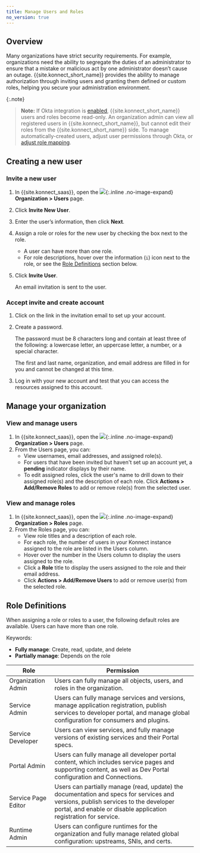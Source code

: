 ```yaml
---
title: Manage Users and Roles
no_version: true
---
```


## Overview

Many organizations have strict security requirements. For example, organizations
need the ability to segregate the duties of an administrator to ensure that a
mistake or malicious act by one administrator doesn’t cause an outage.
{{site.konnect_short_name}} provides the ability to manage authorization
through inviting users and granting them defined or custom roles, helping you
secure your administration environment.

{:.note}
> **Note:** If Okta integration is [enabled](/konnect/org-management/okta-idp),
{{site.konnect_short_name}} users and roles become read-only. An organization
admin can view all registered users in {{site.konnect_short_name}}, but cannot
edit their roles from the {{site.konnect_short_name}} side. To manage
automatically-created users, adjust user permissions through Okta, or
[adjust role mapping](/konnect/org-management/okta-idp/#map-roles-to-groups).


## Creating a new user

### Invite a new user
1. In {{site.konnect_saas}}, open the ![](/assets/images/icons/konnect/konnect-organization.svg){:.inline .no-image-expand}
 **Organization > Users** page.
2. Click **Invite New User**.
3. Enter the user’s information, then click **Next**.
5. Assign a role or roles for the new user by checking the box next to the role.
    * A user can have more than one role.
    * For role descriptions, hover over the information (`i`) icon next to the role,
    or see the [Role Definitions](#role-definitions) section below.
6. Click **Invite User**.

    An email invitation is sent to the user.

### Accept invite and create account
1. Click on the link in the invitation email to set up your account.
2. Create a password.

    The password must be 8 characters long and contain at least three of the
    following: a lowercase letter, an uppercase letter, a number, or a special
    character.

    The first and last name, organization, and email address are filled in for
    you and cannot be changed at this time.

3. Log in with your new account and test that you can access the resources
assigned to this account.

## Manage your organization

### View and manage users
1. In {{site.konnect_saas}}, open the ![](/assets/images/icons/konnect/konnect-organization.svg){:.inline .no-image-expand}
 **Organization > Users** page.
2. From the Users page, you can:
   * View usernames, email addresses, and assigned role(s).
   * For users that have been invited but haven't set up an account yet,
   a **pending** indicator displays by their name.
   * To edit assigned roles, click the user's name to drill down to their
   assigned role(s) and the description of each role. Click
   **Actions > Add/Remove Roles** to add or remove role(s) from the
   selected user.

### View and manage roles
1. In {{site.konnect_saas}}, open the ![](/assets/images/icons/konnect/konnect-organization.svg){:.inline .no-image-expand}
 **Organization > Roles** page.
2. From the Roles page, you can:
   * View role titles and a description of each role.
   * For each role, the number of users in your Konnect instance assigned to
   the role are listed in the Users column.
   * Hover over the number in the Users column to display the users assigned
   to the role.
   * Click a **Role** title to display the users assigned to the role and their
   email address.
   * Click **Actions > Add/Remove Users** to add or remove user(s) from the
   selected role.

## Role Definitions
When assigning a role or roles to a user, the following default roles are
available. Users can have more than one role.  

Keywords:
* **Fully manage**: Create, read, update, and delete
* **Partially manage**: Depends on the role

| Role                | Permission  |
|---------------------|-------------|
| Organization Admin  | Users can fully manage all objects, users, and roles in the organization. |
| Service Admin       | Users can fully manage services and versions, manage application registration, publish services to developer portal, and manage global configuration for consumers and plugins.|  
| Service Developer   | Users can view services, and fully manage versions of existing services and their Portal specs. |
| Portal Admin        | Users can fully manage all developer portal content, which includes service pages and supporting content, as well as Dev Portal configuration and Connections. |
| Service Page Editor | Users can partially manage (read, update) the documentation and specs for services and versions, publish services to the developer portal, and enable or disable application registration for service. |
| Runtime Admin       | Users can configure runtimes for the organization and fully manage related global configuration: upstreams, SNIs, and certs.
